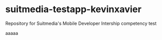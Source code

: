 # suitmedia-testapp-kevinxavier
Repository for Suitmedia's Mobile Developer Intership competency test

aaaaa
